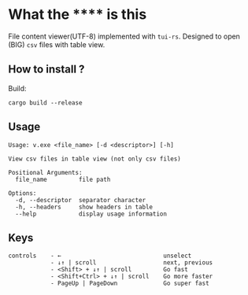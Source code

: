 # What the **** is this

File content viewer(UTF-8) implemented with `tui-rs`.
Designed to open (BIG) `csv` files with table view.

## How to install ?

Build:
```
cargo build --release
```
## Usage
```
Usage: v.exe <file_name> [-d <descriptor>] [-h]

View csv files in table view (not only csv files)

Positional Arguments:
  file_name         file path

Options:
  -d, --descriptor  separator character
  -h, --headers     show headers in table
  --help            display usage information
```

## Keys

```
controls    - ←                             unselect
            - ↓↑ | scroll                   next, previous
            - <Shift> + ↓↑ | scroll         Go fast
            - <Shift+Ctrl> + ↓↑ | scroll    Go more faster
            - PageUp | PageDown             Go super fast
```